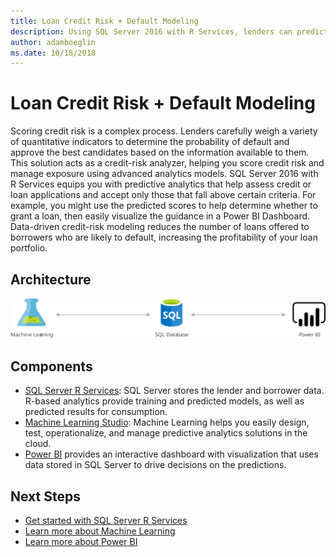 ```yaml
---
title: Loan Credit Risk + Default Modeling 
description: Using SQL Server 2016 with R Services, lenders can predict a borrower's credit risk and default probability to help issue fewer unprofitable loans.
author: adamboeglin
ms.date: 10/18/2018
---
```

# Loan Credit Risk + Default Modeling 
Scoring credit risk is a complex process. Lenders carefully weigh a variety of quantitative indicators to determine the probability of default and approve the best candidates based on the information available to them.
This solution acts as a credit-risk analyzer, helping you score credit risk and manage exposure using advanced analytics models. SQL Server 2016 with R Services equips you with predictive analytics that help assess credit or loan applications and accept only those that fall above certain criteria. For example, you might use the predicted scores to help determine whether to grant a loan, then easily visualize the guidance in a Power BI Dashboard.
Data-driven credit-risk modeling reduces the number of loans offered to borrowers who are likely to default, increasing the profitability of your loan portfolio.

## Architecture
<img src="media/loan-credit-risk-analyzer-and-default-modeling.svg" alt='architecture diagram' />

## Components
* [SQL Server R Services](https://www.microsoft.comhref="http://azure.microsoft.com/sql-server/sql-server-r-services): SQL Server stores the lender and borrower data. R-based analytics provide training and predicted models, as well as predicted results for consumption.
* [Machine Learning Studio](href="http://azure.microsoft.com/services/machine-learning-studio/): Machine Learning helps you easily design, test, operationalize, and manage predictive analytics solutions in the cloud.
* [Power BI](https://powerbi.microsoft.comhttp://azure.microsoft.com/) provides an interactive dashboard with visualization that uses data stored in SQL Server to drive decisions on the predictions.

## Next Steps
* [Get started with SQL Server R Services](https://docs.microsoft.com/sql/advanced-analytics/r/getting-started-with-sql-server-r-services)
* [Learn more about Machine Learning](https://docs.microsoft.com/azure/machine-learning/machine-learning-what-is-machine-learning)
* [Learn more about Power BI](https://powerbi.microsoft.com/documentation/powerbi-service-get-started/)